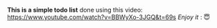 **This is a simple todo list** done using this video: </br>
https://www.youtube.com/watch?v=BBWyXo-3JGQ&t=69s
_Enjoy it_ : 😇
